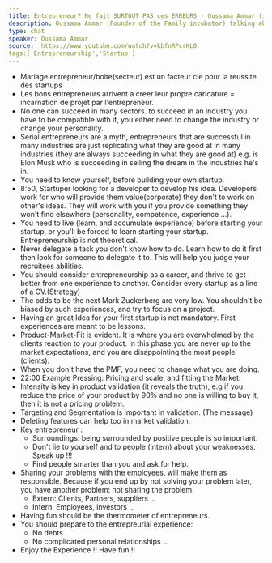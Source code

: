 ```yaml
---
title: Entrepreneur? Ne fait SURTOUT PAS ces ERREURS - Oussama Ammar (interview complète)
description: Oussama Ammar (Founder of the Family incubator) talking about entrepreneurship
type: chat
speaker: Oussama Ammar
source:  https://www.youtube.com/watch?v=kbfnRPcrKL0
tags:['Entrepreneurship','Startup']
---
```

- Mariage entrepreneur/boite(secteur) est un facteur cle pour la reussite des startups
- Les bons entrepreneurs arrivent a creer leur propre caricature = incarnation de projet par l'entrepreneur.
- No one can succeed in many sectors. to succeed in an industry you have to be compatible with it, you either need to change the industry or change your personality.
- Serial entrepreneurs are a myth, entrepreneurs that are successful in many industries are just replicating what they are good at in many industries (they are always succeeding in what they are good at) e.g. is Elon Musk who is succeeding in selling the dream in the industries he's in.
- You need to know yourself, before building your own startup.
- 8:50, Startuper looking for a developer to develop his idea. Developers work for who will provide them value(corporate) they don't to work on other's ideas. They will work with you if you provide something they won't find elsewhere (personality, competence, experience ...).
- You need to live (learn, and accumulate experience) before starting your startup, or you'll be forced to learn starting your startup. Entrepreneurship is not theoretical.
- Never delegate a task you don't know how to do. Learn how to do it first then look for someone to delegate it to. This will help you judge your recruitees abilities.
- You should consider entrepreneurship as a career, and thrive to get better from one experience to another. Consider every startup as a line of a CV.(Strategy)
- The odds to be the next Mark Zuckerberg are very low. You shouldn't be biased by such experiences, and try to focus on a project.
- Having an great Idea for your first startup is not mandatory. First experiences are meant to be lessons.
- Product-Market-Fit is evident. It is where you are overwhelmed by the clients reaction to your product. In this phase you are never up to the market expectations, and you are disappointing the most people (clients).
- When you don't have the PMF, you need to change what you are doing.
- 22:00 Example Pressing: Pricing and scale, and fitting the Market.
- Intensity is key in product validation (it reveals the truth), e.g if you reduce the price of your product by 90% and no one is willing to buy it, then it is not a pricing problem.
- Targeting and Segmentation is important in validation. (The message)
- Deleting features can help too in market validation.
- Key entrepreneur :
    - Surroundings: being surrounded by positive people is so important.
    - Don't lie to yourself and to people (intern) about your weaknesses. Speak up !!!
    - Find people smarter than you and ask for help.
- Sharing your problems with the employees, will make them as responsible. Because if you end up by not solving your problem later, you have another problem: not sharing the problem.
    - Extern: Clients, Partners, suppliers ...
    - Intern: Employees, investors ...
- Having fun should be the thermometer of entrepreneurs.
- You should prepare to the entrepreurial experience:
    - No debts
    - No complicated personal relationships ...
- Enjoy the Experience !! Have fun !!
